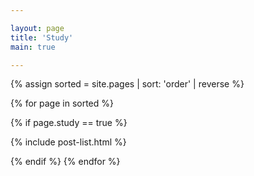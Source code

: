 ```yaml
---

layout: page
title: 'Study'
main: true

---
```


{% assign sorted = site.pages | sort: 'order' | reverse %} 

{% for page in sorted %} 

{% if page.study == true %} 

{% include post-list.html %} 

{% endif %} {% endfor %}
